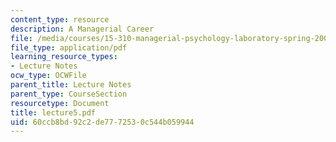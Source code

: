 ```yaml
---
content_type: resource
description: A Managerial Career
file: /media/courses/15-310-managerial-psychology-laboratory-spring-2003/60ccb8bd92c2de7772530c544b059944_lecture5.pdf
file_type: application/pdf
learning_resource_types:
- Lecture Notes
ocw_type: OCWFile
parent_title: Lecture Notes
parent_type: CourseSection
resourcetype: Document
title: lecture5.pdf
uid: 60ccb8bd-92c2-de77-7253-0c544b059944
---
```

